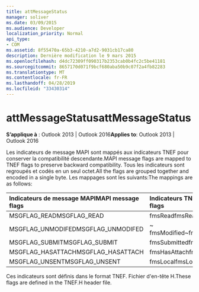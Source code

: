 ```yaml
---
title: attMessageStatus
manager: soliver
ms.date: 03/09/2015
ms.audience: Developer
localization_priority: Normal
api_type:
- COM
ms.assetid: 8f55470a-65b3-4210-a7d2-9031cb17ca80
description: Dernière modification le 9 mars 2015
ms.openlocfilehash: d4dc72309ff090317b2353cab0b4fc2c5be41181
ms.sourcegitcommit: 8657170d071f9bcf680aba50b9c07f2a4fb82283
ms.translationtype: MT
ms.contentlocale: fr-FR
ms.lasthandoff: 04/28/2019
ms.locfileid: "33430314"
---
```

# <a name="attmessagestatus"></a><span data-ttu-id="4d77d-103">attMessageStatus</span><span class="sxs-lookup"><span data-stu-id="4d77d-103">attMessageStatus</span></span>

  
  
<span data-ttu-id="4d77d-104">**S’applique à** : Outlook 2013 | Outlook 2016</span><span class="sxs-lookup"><span data-stu-id="4d77d-104">**Applies to**: Outlook 2013 | Outlook 2016</span></span> 
  
<span data-ttu-id="4d77d-105">Les indicateurs de message MAPI sont mappés aux indicateurs TNEF pour conserver la compatibilité descendante.</span><span class="sxs-lookup"><span data-stu-id="4d77d-105">MAPI message flags are mapped to TNEF flags to preserve backward compatibility.</span></span> <span data-ttu-id="4d77d-106">Tous les indicateurs sont regroupés et codés en un seul octet.</span><span class="sxs-lookup"><span data-stu-id="4d77d-106">All the flags are grouped together and encoded in a single byte.</span></span> <span data-ttu-id="4d77d-107">Les mappages sont les suivants:</span><span class="sxs-lookup"><span data-stu-id="4d77d-107">The mappings are as follows:</span></span>
  
|<span data-ttu-id="4d77d-108">**Indicateurs de message MAPI**</span><span class="sxs-lookup"><span data-stu-id="4d77d-108">**MAPI message flags**</span></span>|<span data-ttu-id="4d77d-109">**Indicateurs TNEF**</span><span class="sxs-lookup"><span data-stu-id="4d77d-109">**TNEF flags**</span></span>|
|:-----|:-----|
|<span data-ttu-id="4d77d-110">MSGFLAG_READ</span><span class="sxs-lookup"><span data-stu-id="4d77d-110">MSGFLAG_READ</span></span>  <br/> |<span data-ttu-id="4d77d-111">fmsRead</span><span class="sxs-lookup"><span data-stu-id="4d77d-111">fmsRead</span></span>  <br/> |
|<span data-ttu-id="4d77d-112">MSGFLAG_UNMODIFED</span><span class="sxs-lookup"><span data-stu-id="4d77d-112">MSGFLAG_UNMODIFED</span></span>  <br/> |<span data-ttu-id="4d77d-113">~ fmsModified</span><span class="sxs-lookup"><span data-stu-id="4d77d-113">~fmsModified</span></span>  <br/> |
|<span data-ttu-id="4d77d-114">MSGFLAG_SUBMIT</span><span class="sxs-lookup"><span data-stu-id="4d77d-114">MSGFLAG_SUBMIT</span></span>  <br/> |<span data-ttu-id="4d77d-115">fmsSubmitted</span><span class="sxs-lookup"><span data-stu-id="4d77d-115">fmsSubmitted</span></span>  <br/> |
|<span data-ttu-id="4d77d-116">MSGFLAG_HASATTACH</span><span class="sxs-lookup"><span data-stu-id="4d77d-116">MSGFLAG_HASATTACH</span></span>  <br/> |<span data-ttu-id="4d77d-117">fmsHasAttach</span><span class="sxs-lookup"><span data-stu-id="4d77d-117">fmsHasAttach</span></span>  <br/> |
|<span data-ttu-id="4d77d-118">MSGFLAG_UNSENT</span><span class="sxs-lookup"><span data-stu-id="4d77d-118">MSGFLAG_UNSENT</span></span>  <br/> |<span data-ttu-id="4d77d-119">fmsLocal</span><span class="sxs-lookup"><span data-stu-id="4d77d-119">fmsLocal</span></span>  <br/> |
   
<span data-ttu-id="4d77d-120">Ces indicateurs sont définis dans le format TNEF. Fichier d'en-tête H.</span><span class="sxs-lookup"><span data-stu-id="4d77d-120">These flags are defined in the TNEF.H header file.</span></span>
  

